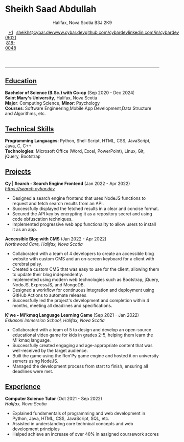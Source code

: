 # Sheikh Saad Abdullah

<header>
<p>Halifax, Nova Scotia B3J 2K9</p>
<section style='display: flex; justify-content: space-around; margin-top: 1.1em;'>
<a href='tel:+19028180048'>+1 (902) 818-0048</a>
<a href='mailto:sheikh@cybar.dev'>sheikh@cybar.dev</a>
<a href='https://www.cybar.dev'>www.cybar.dev</a>
<a href='https://github.com/cybardev'>github.com/cybardev</a>
<a href='https://www.linkedin.com/in/cybardev'>linkedin.com/in/cybardev</a>
</section>
</header>

---

## <u>Education</u>

**Bachelor of Science (B.Sc.) with Co-op** (Sep 2020 - Dec 2024)  
**Saint Mary's University**, Halifax, Nova Scotia  
**Major**: Computing Science, **Minor**: Psychology  
**Courses**: Software Engineering,Mobile App Development,Data Structure and Algorithms, etc.

## <u>Technical Skills</u>

**Programming Languages**: Python, Shell Script, HTML, CSS, JavaScript, Java, C, C++  
**Technologies**: Microsoft Office (Word, Excel, PowerPoint), Linux, Git, jQuery, Bootstrap

## <u>Projects</u>

**Cy | Search - Search Engine Frontend** (Jan 2022 - Apr 2022)  
_https://search.cybar.dev_  

- Designed a search engine frontend that uses NodeJS functions to request and fetch search results from an API.
- Successfully displayed the fetched results in a clear and concise format.
- Secured the API key by encrypting it as a repository secret and using code obfuscation techniques.
- Implemented progressive web app functionality to allow users to install it as an app.

**Accessible Blog with CMS** (Jan 2022 - Apr 2022)  
_Northwood Care, Halifax, Nova Scotia_  

- Collaborated with a team of 4 developers to create an accessible blog website with custom CMS and an on-screen keyboard for a client with cerebral palsy.
- Created a custom CMS that was easy to use for the client, allowing them to update their blog independently.
- Implemented using modern web technologies such as Bootstrap, jQuery, NodeJS, ExpressJS, and MongoDB.
- Designed a workflow for continuous integration and deployment using GitHub Actions to automate releases.
- Successfully led the project's development and completion within 4 months, meeting all deadlines and specifications.

**K'we - Mi'kmaq Language Learning Game** (Sep 2021 - Jan 2022)  
_Eskasoni Immersion School, Halifax, Nova Scotia_  

- Collaborated with a team of 5 to design and develop an open-source educational video game for kids in grades 2-5, helping them learn the Mi'kmaq language.
- Successfully created engaging and age-appropriate content that was well-received by the target audience.
- Built the game using the Ren'Py game engine and hosted it on university servers using NodeJS.
- Managed the development process from start to finish, ensuring all deadlines were met.

## <u>Experience</u>

**Computer Science Tutor** (Oct 2021 - Sep 2022)  
_Halifax, Nova Scotia_  

- Explained fundamentals of programming and web development in Python, Java, HTML, CSS, JavaScript, SQL, etc.
- Assisted in understanding core technical concepts and web development principles
- Helped achieve an increase of over 40% in assigned coursework scores

